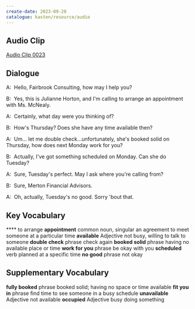 ```yaml
---
create-date: 2023-09-28
catalogue: kasten/resource/audio
---
```


## Audio Clip
[Audio Clip 0023](https://archive.org/download/englishpod_all/englishpod_0023dg.mp3)

## Dialogue
A:  Hello, Fairbrook Consulting,   how may I help you?

B:  Yes,  this  is Julianne Horton,   and  I'm  calling to arrange  an  appointment  with Ms.  McNealy.

A:  Certainly,     what  day   were  you   thinking  of?

B:  How's  Thursday?   Does  she  have  any  time  available  then?

A:  Um... let  me  double check...unfortunately,  she's  booked solid on Thursday,   how does  next Monday work for you?

B:  Actually,   I've got  something  scheduled  on  Monday.   Can she  do Tuesday?

A:  Sure,   Tuesday's  perfect.   May  I  ask  where you're   calling from?

B:  Sure,   Merton Financial Advisors.

A:  Oh, actually,   Tuesday's no good.  Sorry 'bout that.

## Key Vocabulary
****                                       to arrange
**appointment**    common noun, singular   an agreement to meet someone at a particular time
**available**      Adjective               not busy, willing to talk to someone
**double check**   phrase                  check again
**booked solid**   phrase                  having no available place or time
**work for you**   phrase                  be okay with you
**scheduled**      verb                    planned at a specific time
**no good**        phrase                  not okay

## Supplementary Vocabulary
**fully booked**   phrase      booked solid; having no space or time available
**fit you in**     phrase      find time to see someone in a busy schedule
**unavailable**    Adjective   not available
**occupied**       Adjective   busy doing something
